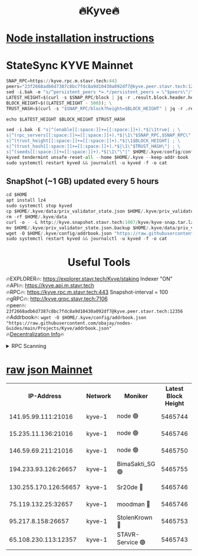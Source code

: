 <h1 align="center"> 🔥Kyve🔥</h1>

[Node installation instructions](https://github.com/obajay/nodes-Guides/tree/main/Projects/Kyve)
=
# StateSync KYVE Mainnet
```python
SNAP_RPC=https://kyve.rpc.m.stavr.tech:443
peers="23f2668adb6d7387c8bc7fdc8a9d10430a092df7@kyve.peer.stavr.tech:12356"
sed -i.bak -e "s/^persistent_peers *=.*/persistent_peers = \"$peers\"/" $HOME/.kyve/config/config.toml
LATEST_HEIGHT=$(curl -s $SNAP_RPC/block | jq -r .result.block.header.height); \
BLOCK_HEIGHT=$((LATEST_HEIGHT - 500)); \
TRUST_HASH=$(curl -s "$SNAP_RPC/block?height=$BLOCK_HEIGHT" | jq -r .result.block_id.hash)

echo $LATEST_HEIGHT $BLOCK_HEIGHT $TRUST_HASH

sed -i.bak -E "s|^(enable[[:space:]]+=[[:space:]]+).*$|\1true| ; \
s|^(rpc_servers[[:space:]]+=[[:space:]]+).*$|\1\"$SNAP_RPC,$SNAP_RPC\"| ; \
s|^(trust_height[[:space:]]+=[[:space:]]+).*$|\1$BLOCK_HEIGHT| ; \
s|^(trust_hash[[:space:]]+=[[:space:]]+).*$|\1\"$TRUST_HASH\"| ; \
s|^(seeds[[:space:]]+=[[:space:]]+).*$|\1\"\"|" $HOME/.kyve/config/config.toml
kyved tendermint unsafe-reset-all --home $HOME/.kyve --keep-addr-book
sudo systemctl restart kyved && journalctl -u kyved -f -o cat
```

## SnapShot (~1 GB) updated every 5 hours
```python
cd $HOME
apt install lz4
sudo systemctl stop kyved
cp $HOME/.kyve/data/priv_validator_state.json $HOME/.kyve/priv_validator_state.json.backup
rm -rf $HOME/.kyve/data
curl -o - -L http://kyve.snapshot.stavr.tech:1007/kyve/kyve-snap.tar.lz4 | lz4 -c -d - | tar -x -C $HOME/.kyve --strip-components 2
mv $HOME/.kyve/priv_validator_state.json.backup $HOME/.kyve/data/priv_validator_state.json
wget -O $HOME/.kyve/config/addrbook.json "https://raw.githubusercontent.com/obajay/nodes-Guides/main/Projects/Kyve/addrbook.json"
sudo systemctl restart kyved && journalctl -u kyved -f -o cat
```

<h1 align="center"> Useful Tools</h1>

🔥EXPLORER🔥:     https://explorer.stavr.tech/Kyve/staking        Indexer "ON" \
🔥API🔥: 			 		https://kyve.api.m.stavr.tech \
🔥RPC🔥:          https://kyve.rpc.m.stavr.tech:443	              Snapshot-interval = 100 \
🔥gRPC🔥:         http://kyve.grpc.stavr.tech:7106 \
🔥peer🔥:					`23f2668adb6d7387c8bc7fdc8a9d10430a092df7@kyve.peer.stavr.tech:12356` \
🔥Addrbook🔥:    ```wget -O $HOME/.kyve/config/addrbook.json "https://raw.githubusercontent.com/obajay/nodes-Guides/main/Projects/Kyve/addrbook.json"``` \
🔥[Decentralization Info](https://github.com/obajay/StateSync-snapshots/tree/main/Projects/Kyve/Decentralization)🔥

<details>
<summary>RPC Scanning</summary>

<h2 align="center"> We scan nodes in real time every 4 hours. And we provide the final result of RPC endpoints.
We cannot influence the operation of these nodes in any way. </h2>


```python
If Voting Power is higher than 0 --> then the Node is a validator of the network and may be subject to attack and be a potential threat to the chain.
```
```python
We marked such validators with a red symbol
```

</details>

[raw json Mainnet](https://rpc-check.kyvem.stavr.tech/kyvem/rpc-kyvem-result.json)
=



<table><tr><th>IP-Address</th><th>Network</th><th>Moniker</th><th>Latest Block Height</th><th>Earliest Block Height</th><th>Catching Up</th><th>Tx Index</th><th>Voting Power</th><th>Scan Time</th></tr><tr><td>141.95.99.111:21016</td><td>kyve-1</td><td>node 🟢</td><td>5465744</td><td>1</td><td>False</td><td>off</td><td>0</td><td>2024-03-22T02:52:17.137072248UTC</td></tr><tr><td>15.235.11.136:21016</td><td>kyve-1</td><td>node 🟢</td><td>5465746</td><td>1</td><td>False</td><td>off</td><td>0</td><td>2024-03-22T02:52:25.886177774UTC</td></tr><tr><td>146.59.69.211:21016</td><td>kyve-1</td><td>node 🟢</td><td>5465750</td><td>1</td><td>False</td><td>off</td><td>0</td><td>2024-03-22T02:52:49.531086663UTC</td></tr><tr><td>194.233.93.126:26657</td><td>kyve-1</td><td>BimaSakti_SG 🟢</td><td>5465755</td><td>2646001</td><td>False</td><td>off</td><td>0</td><td>2024-03-22T02:53:19.270117233UTC</td></tr><tr><td>130.255.170.126:56657</td><td>kyve-1</td><td>Sr20de 🔴</td><td>5465746</td><td>5217201</td><td>False</td><td>off</td><td>5996</td><td>2024-03-22T02:52:26.277312036UTC</td></tr><tr><td>75.119.132.25:32657</td><td>kyve-1</td><td>moodman 🔴</td><td>5465746</td><td>5365746</td><td>False</td><td>off</td><td>6865</td><td>2024-03-22T02:52:28.748117857UTC</td></tr><tr><td>95.217.8.158:26657</td><td>kyve-1</td><td>StolenKrown 🔴</td><td>5465753</td><td>5430801</td><td>False</td><td>on</td><td>2499</td><td>2024-03-22T02:53:10.240212064UTC</td></tr><tr><td>65.108.230.113:12357</td><td>kyve-1</td><td>STAVR-Service 🟢</td><td>5465743</td><td>5464401</td><td>False</td><td>on</td><td>0</td><td>2024-03-22T02:52:10.820973705UTC</td></tr></table>
